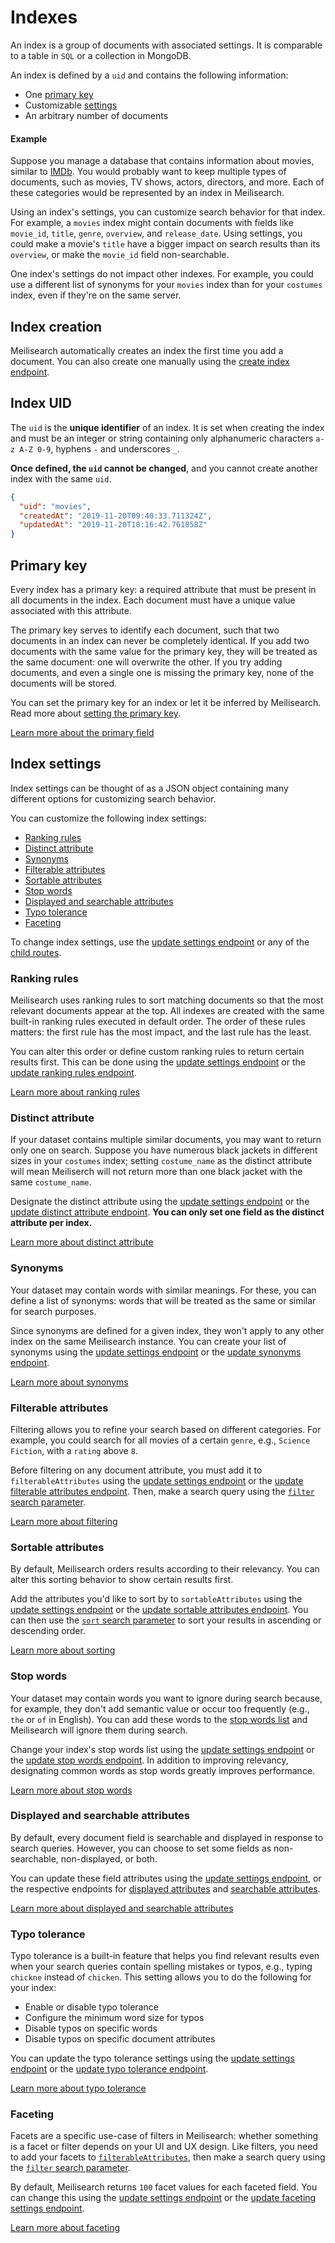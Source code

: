 # Indexes

An index is a group of documents with associated settings. It is comparable to a table in `SQL` or a collection in MongoDB.

An index is defined by a `uid` and contains the following information:

- One [primary key](#primary-key)
- Customizable [settings](#index-settings)
- An arbitrary number of documents

#### Example

Suppose you manage a database that contains information about movies, similar to [IMDb](https://imdb.com/). You would probably want to keep multiple types of documents, such as movies, TV shows, actors, directors, and more. Each of these categories would be represented by an index in Meilisearch.

Using an index's settings, you can customize search behavior for that index. For example, a `movies` index might contain documents with fields like `movie_id`, `title`, `genre`, `overview`, and `release_date`. Using settings, you could make a movie's `title` have a bigger impact on search results than its `overview`, or make the `movie_id` field non-searchable.

One index's settings do not impact other indexes. For example, you could use a different list of synonyms for your `movies` index than for your `costumes` index, even if they're on the same server.

## Index creation

Meilisearch automatically creates an index the first time you add a document. You can also create one manually using the [create index endpoint](/reference/api/indexes.md#create-an-index).

## Index UID

The `uid` is the **unique identifier** of an index. It is set when creating the index and must be an integer or string containing only alphanumeric characters `a-z A-Z 0-9`, hyphens `-` and underscores `_`.

**Once defined, the `uid` cannot be changed**, and you cannot create another index with the same `uid`.

```json
{
  "uid": "movies",
  "createdAt": "2019-11-20T09:40:33.711324Z",
  "updatedAt": "2019-11-20T10:16:42.761858Z"
}
```

## Primary key

Every index has a primary key: a required attribute that must be present in all documents in the index. Each document must have a unique value associated with this attribute.

The primary key serves to identify each document, such that two documents in an index can never be completely identical. If you add two documents with the same value for the primary key, they will be treated as the same document: one will overwrite the other. If you try adding documents, and even a single one is missing the primary key, none of the documents will be stored.

You can set the primary key for an index or let it be inferred by Meilisearch. Read more about [setting the primary key](/learn/core_concepts/primary_key.md#setting-the-primary-key).

[Learn more about the primary field](/learn/core_concepts/primary_key.md)

## Index settings

Index settings can be thought of as a JSON object containing many different options for customizing search behavior.

You can customize the following index settings:

- [Ranking rules](#ranking-rules)
- [Distinct attribute](#distinct-attribute)
- [Synonyms](#synonyms)
- [Filterable attributes](#filterable-attributes)
- [Sortable attributes](#sortable-attributes)
- [Stop words](#stop-words)
- [Displayed and searchable attributes](#displayed-and-searchable-attributes)
- [Typo tolerance](#typo-tolerance)
- [Faceting](#faceting)

To change index settings, use the [update settings endpoint](/reference/api/settings.md#update-settings) or any of the [child routes](/reference/api/settings.md#all-settings).

### Ranking rules

Meilisearch uses ranking rules to sort matching documents so that the most relevant documents appear at the top. All indexes are created with the same built-in ranking rules executed in default order. The order of these rules matters: the first rule has the most impact, and the last rule has the least.

You can alter this order or define custom ranking rules to return certain results first. This can be done using the [update settings endpoint](/reference/api/settings.md#update-settings) or the [update ranking rules endpoint](/reference/api/ranking_rules.md#update-ranking-rules).

[Learn more about ranking rules](/learn/core_concepts/relevancy.md)

### Distinct attribute

If your dataset contains multiple similar documents, you may want to return only one on search. Suppose you have numerous black jackets in different sizes in your `costumes` index; setting `costume_name` as the distinct attribute will mean Meiliserch will not return more than one black jacket with the same `costume_name`.

Designate the distinct attribute using the [update settings endpoint](/reference/api/settings.md#update-settings) or the [update distinct attribute endpoint](/reference/api/distinct_attribute.md#update-distinct-attribute). **You can only set one field as the distinct attribute per index.**

[Learn more about distinct attribute](/learn/configuration/distinct.md)

### Synonyms

Your dataset may contain words with similar meanings. For these, you can define a list of synonyms: words that will be treated as the same or similar for search purposes.

Since synonyms are defined for a given index, they won't apply to any other index on the same Meilisearch instance. You can create your list of synonyms using the [update settings endpoint](/reference/api/settings.md#update-settings) or the [update synonyms endpoint](/reference/api/synonyms.md#update-synonyms).

[Learn more about synonyms](/learn/configuration/synonyms.md)

### Filterable attributes

Filtering allows you to refine your search based on different categories. For example, you could search for all movies of a certain `genre`, e.g., `Science Fiction`, with a `rating` above `8`.

Before filtering on any document attribute, you must add it to `filterableAttributes` using the [update settings endpoint](/reference/api/settings.md#update-settings) or the [update filterable attributes endpoint](/reference/api/filterable_attributes.md#update-filterable-attributes). Then, make a search query using the [`filter` search parameter](/reference/api/search.md#filter).

[Learn more about filtering](/learn/advanced/filtering_and_faceted_search.md)

### Sortable attributes

By default, Meilisearch orders results according to their relevancy. You can alter this sorting behavior to show certain results first.

Add the attributes you'd like to sort by to `sortableAttributes` using the [update settings endpoint](/reference/api/settings.md#update-settings) or the [update sortable attributes endpoint](/reference/api/sortable_attributes.md#update-sortable-attributes). You can then use the [`sort` search parameter](/reference/api/search.md#sort) to sort your results in ascending or descending order.

[Learn more about sorting](/learn/advanced/sorting.md)

### Stop words

Your dataset may contain words you want to ignore during search because, for example, they don't add semantic value or occur too frequently (e.g., `the` or `of` in English). You can add these words to the [stop words list](/reference/api/stop_words.md) and Meilisearch will ignore them during search.

Change your index's stop words list using the [update settings endpoint](/reference/api/settings.md#update-settings) or the [update stop words endpoint](/reference/api/stop_words.md#update-stop-words). In addition to improving relevancy, designating common words as stop words greatly improves performance.

[Learn more about stop words](/reference/api/stop_words.md)

### Displayed and searchable attributes

By default, every document field is searchable and displayed in response to search queries. However, you can choose to set some fields as non-searchable, non-displayed, or both.

You can update these field attributes using the [update settings endpoint](/reference/api/settings.md#update-settings), or the respective endpoints for [displayed attributes](/reference/api/displayed_attributes.md#update-displayed-attributes) and [searchable attributes](/reference/api/searchable_attributes.md#update-searchable-attributes).

[Learn more about displayed and searchable attributes](/learn/configuration/displayed_searchable_attributes.md)

### Typo tolerance

Typo tolerance is a built-in feature that helps you find relevant results even when your search queries contain spelling mistakes or typos, e.g., typing `chickne` instead of `chicken`. This setting allows you to do the following for your index:

- Enable or disable typo tolerance
- Configure the minimum word size for typos
- Disable typos on specific words
- Disable typos on specific document attributes

You can update the typo tolerance settings using the [update settings endpoint](/reference/api/settings.md#update-settings) or the [update typo tolerance endpoint](/reference/api/typo_tolerance.md#update-typo-tolerance).

[Learn more about typo tolerance](/learn/configuration/typo_tolerance.md)

### Faceting

Facets are a specific use-case of filters in Meilisearch: whether something is a facet or filter depends on your UI and UX design. Like filters, you need to add your facets to [`filterableAttributes`](/reference/api/filterable_attributes.md#update-filterable-attributes), then make a search query using the [`filter` search parameter](/reference/api/search.md#filter).

By default, Meilisearch returns `100` facet values for each faceted field. You can change this using the [update settings endpoint](/reference/api/settings.md#update-settings) or the [update faceting settings endpoint](/reference/api/faceting.md#update-faceting-settings).

[Learn more about faceting](/learn/advanced/filtering_and_faceted_search.md)
